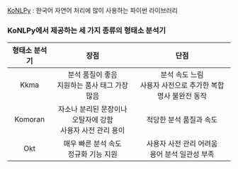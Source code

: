 [KoNLPy](https://konlpy.org/ko/latest/) : 한국어 자연어 처리에 많이 사용하는 파이썬 라이브러리

### KoNLPy에서 제공하는 세 가지 종류의 형태소 분석기

| 형태소 분석기 |                             장점                             |                             단점                             |
| :-----------: | :----------------------------------------------------------: | :----------------------------------------------------------: |
|     Kkma      |      분석 품질이 좋음<br />지원하는 품사 태그 가장 많음      | 분석 속도 느림<br />사용자 사전으로 추가한 복합 명사 불완전 동작 |
|    Komoran    | 자소나 분리된 문장이나 오탈자에 강함<br />사용자 사전 관리 용이 |                   적당한 분석 품질과 속도                    |
|      Okt      |          매우 빠른 분석 속도<br />정규화 기능 지원           |      사용자 사전 관리 어려움<br />용어 분석 일관성 부족      |



